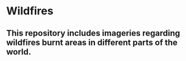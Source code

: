 # Wildfires
## This repository includes imageries regarding wildfires burnt areas in different parts of the world. 
